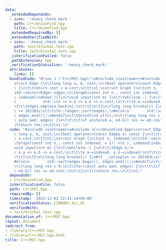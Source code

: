 ```yaml
---
data:
  _extendedDependsOn:
  - icon: ':heavy_check_mark:'
    path: C++/UnionFind.hpp
    title: C++/UnionFind.hpp
  _extendedRequiredBy: []
  _extendedVerifiedWith:
  - icon: ':heavy_check_mark:'
    path: test/kruskal.test.cpp
    title: test/kruskal.test.cpp
  _isVerificationFailed: false
  _pathExtension: hpp
  _verificationStatusIcon: ':heavy_check_mark:'
  attributes:
    links: []
  bundledCode: "#line 1 \"C++/MST.hpp\"\n#include <iostream>\n#include <C++/UnionFind.hpp>\n\
    struct Edge {\n\tlong long a, b, cost;\n\tbool operator<(const Edge& e) const\
    \ {\n\t\treturn cost < e.cost;\n\t}\n};\nstruct Graph {\n\tint n, indexed;\n\t\
    std::vector<Edge> edges;\n\tGraph(const int n_, const int indexed_ = 1): n(n_),\
    \ indexed(indexed_){}\n\tvoid input(int m) {\n\t\twhile(m--) {\n\t\t\tEdge e;\n\
    \            std::cin >> e.a >> e.b >> e.cost;\n\t\t\te.a-=indexed, e.b-=indexed;\n\
    \t\t\tedges.emplace_back(e);\n\t\t}\n\t}\n\tlong long kruskal() {\n#if __cplusplus\
    \ >= 202101L\n\t\tstd::ranges::sort(edges);\n#else\n        std::sort(edges.begin(),\
    \ edges.end());\n#endif\n\t\tUnionFind uf(n);\n\t\tlong long res = 0;\n\t\tfor(const\
    \ auto &ed: edges) {\n\t\t\tif(uf.unite(ed.a, ed.b)) res += ed.cost;\n\t\t}\n\t\
    \treturn res;\n\t}\n};\n"
  code: "#include <iostream>\n#include <C++/UnionFind.hpp>\nstruct Edge {\n\tlong\
    \ long a, b, cost;\n\tbool operator<(const Edge& e) const {\n\t\treturn cost <\
    \ e.cost;\n\t}\n};\nstruct Graph {\n\tint n, indexed;\n\tstd::vector<Edge> edges;\n\
    \tGraph(const int n_, const int indexed_ = 1): n(n_), indexed(indexed_){}\n\t\
    void input(int m) {\n\t\twhile(m--) {\n\t\t\tEdge e;\n            std::cin >>\
    \ e.a >> e.b >> e.cost;\n\t\t\te.a-=indexed, e.b-=indexed;\n\t\t\tedges.emplace_back(e);\n\
    \t\t}\n\t}\n\tlong long kruskal() {\n#if __cplusplus >= 202101L\n\t\tstd::ranges::sort(edges);\n\
    #else\n        std::sort(edges.begin(), edges.end());\n#endif\n\t\tUnionFind uf(n);\n\
    \t\tlong long res = 0;\n\t\tfor(const auto &ed: edges) {\n\t\t\tif(uf.unite(ed.a,\
    \ ed.b)) res += ed.cost;\n\t\t}\n\t\treturn res;\n\t}\n};"
  dependsOn:
  - C++/UnionFind.hpp
  isVerificationFile: false
  path: C++/MST.hpp
  requiredBy: []
  timestamp: '2023-12-02 22:41:14+09:00'
  verificationStatus: LIBRARY_ALL_AC
  verifiedWith:
  - test/kruskal.test.cpp
documentation_of: C++/MST.hpp
layout: document
redirect_from:
- /library/C++/MST.hpp
- /library/C++/MST.hpp.html
title: C++/MST.hpp
---
```


